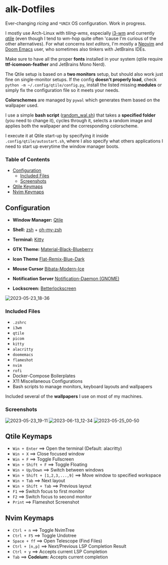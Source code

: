 # alk-Dotfiles
Ever-changing _ricing_ and `*UNIX` OS configuration. Work in progress.

I mostly use Arch-Linux with _tiling-wms_, especially [i3-wm](https://github.com/i3/i3) and currently [qtile](https://github.com/qtile/qtile) (even though I tend to wm-hop quite often 'cause I'm curious of the other alternatives). For what concerns _text editors_, I'm mostly a [Neovim](https://github.com/neovim/neovim) and [Doom Emacs](https://github.com/doomemacs/doomemacs) user, who sometimes also tinkers with JetBrains IDEs. 

Make sure to have all the proper **fonts** installed in your system (qtile require **ttf-icomoon-feather** and JetBrains Mono Nerd). 

The Qtile setup is based on a **two monitors** setup, but should also work just fine on single-monitor setups. If the config **doesn't properly load**, check `python -m ~/.config/qtile/config.py`, install the listed missing **modules** or simply fix the configuration file so it meets your needs.

**Colorschemes** are managed by `pywal` which generates them based on the wallpaper used. 

I use a simple **bash script** ([random_wal.sh](https://github.com/alcestide/Dotfiles/blob/main/random_wal.sh)) that takes a **specified folder** (you need to change it), cycles through it, selects a random image and applies both the wallpaper and the corresponding colorscheme. 

I execute it at Qtile start-up by specifying it inside `.config/qtile/autostart.sh`, where I also specify what others applications I need to start up everytime the window manager boots.

### **Table of Contents**
* [Configuration](https://github.com/alcestide/Dotfiles#configuration)
  * [Included Files](https://github.com/alcestide/Dotfiles#included-files) 
  * [Screenshots](https://github.com/alcestide/Dotfiles#screenshots)
* [Qtile Keymaps](https://github.com/alcestide/Dotfiles#qtile-keymaps)
* [Nvim Keymaps](https://github.com/alcestide/Dotfiles#nvim-keymaps)

## Configuration

- **Window Manager:** [Qtile](https://github.com/qtile/qtile) 

- **Shell:** [zsh](https://www.zsh.org/) + [oh-my-zsh](https://ohmyz.sh/)

- **Terminal:** [Kitty](https://github.com/kovidgoyal/kitty)

- **GTK Theme:** [Material-Black-Blueberry](https://www.gnome-look.org/p/1316887)

- **Icon Theme** [Flat-Remix-Blue-Dark](https://www.gnome-look.org/p/1214931)

- **Mouse Cursor** [Bibata-Modern-Ice](https://www.gnome-look.org/p/1197198)

- **Notification Server** [Notification-Daemon (GNOME)](https://archlinux.org/packages/extra/x86_64/notification-daemon/)

- **Lockscreen:** [Betterlockscreen](https://github.com/betterlockscreen/betterlockscreen)

![2023-05-23_18-36](https://github.com/alcestide/Dotfiles/assets/106203061/410fe864-2921-49de-94d7-3cb85bec2cc4)

### Included Files

- `.zshrc`
- `i3wm`
- `qtile`
- `picom`
- `kitty`
- `alacritty`
- `doomemacs`
- `flameshot`
- `nvim`
- `rofi`
- Docker-Compose Boilerplates
- X11 Miscellaneous Configurations
- Bash scripts to manage monitors, keyboard layouts and wallpapers

Included several of the **wallpapers** I use on most of my machines.
### Screenshots

![2023-05-23_19-11](https://github.com/alcestide/Dotfiles/assets/106203061/40d19df5-920f-49e3-8857-408d7780c930)
![2023-06-13_12-34](https://github.com/alcestide/Dotfiles/assets/106203061/2dd03ca6-4224-4171-a29a-813dc6fa000b)
![2023-05-25_00-50](https://github.com/alcestide/Dotfiles/assets/106203061/3b0cbbe4-dca3-49a0-8b67-772c43e80493)

## Qtile Keymaps

- `Win + Enter` $\implies$ Open the terminal (Default: alacritty)
- `Win + X` $\implies$ Close focused window
- `Win + F` $\implies$ Toggle Fullscreen
- `Win + Shift + F` $\implies$ Toggle Floating
- `Win + Up/Down` $\implies$ Switch between windows
- `Win + Shift + [1,2,3,...,9]` $\implies$ Move window to specified workspace
- `Win + Tab` $\implies$ Next layout
- `Win + Shift + Tab` $\implies$ Previous layout
- `F1` $\implies$ Switch focus to first monitor
- `F2` $\implies$ Switch focus to second monitor
- `Print` $\implies$ Flameshot Screenshot

## Nvim Keymaps

- `Ctrl + n` $\implies$ Toggle NvimTree
- `Ctrl + F5` $\implies$ Toggle Undotree
- `Space + ff` $\implies$ Open Telescope (Find Files)
- `Ctrl + [n,p]` $\implies$ Next/Previous LSP Completion Result
- `Ctrl + y` $\implies$ Accepts current LSP Completion
- `Tab` $\implies$ **Codeium:** Accepts current completion
